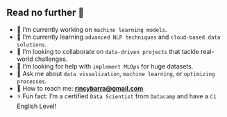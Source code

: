 ## Read no further 👋

* 🔭 I’m currently working on `machine learning models`.  
* 🌱 I’m currently learning `advanced NLP techniques` and `cloud-based data solutions`.  
* 🔗 I’m looking to collaborate on `data-driven projects` that tackle real-world challenges.  
* 🧐 I’m looking for help with `implement MLOps` for huge datasets.  
* 💬 Ask me about `data visualization`, `machine learning`, or `optimizing processes`.  
* 📨 How to reach me: **[rincybarra@gmail.com](mailto:rincybarra@gmail.com)**   
* ⚡ Fun fact: I’m a certified `Data Scientist` from `Datacamp` and have a `C1` English Level!

<!--
**rownlet/rownlet** is a ✨ _special_ ✨ repository because its `README.md` (this file) appears on your GitHub profile.

Here are some ideas to get you started:



-->
